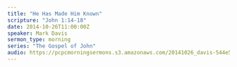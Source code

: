 ```yaml
---
title: "He Has Made Him Known"
scripture: "John 1:14-18"
date: 2014-10-26T11:00:00Z
speaker: Mark Davis
sermon_type: morning
series: "The Gospel of John"
audio: https://pcpcmorningsermons.s3.amazonaws.com/20141026_davis-544e5e1a861c5.mp3 
---
```



